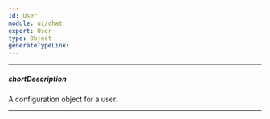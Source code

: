 ```yaml
---
id: User
module: ui/chat
export: User
type: Object
generateTypeLink: 
---
```

---
##### shortDescription
A configuration object for a user.

---
<!-- Description goes here -->